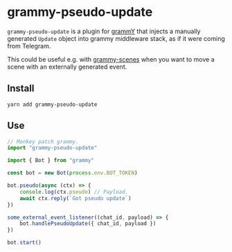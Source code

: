 # grammy-pseudo-update

`grammy-pseudo-update` is a plugin for [grammY](https://grammy.dev/) that injects a manually generated `Update` object into grammy middleware stack, as if it were coming from Telegram.

This could be useful e.g. with [grammy-scenes](https://github.com/IlyaSemenov/grammy-scenes) when you want to move a scene with an externally generated event.

## Install

```
yarn add grammy-pseudo-update
```

## Use

```ts
// Monkey patch grammy.
import "grammy-pseudo-update"

import { Bot } from "grammy"

const bot = new Bot(process.env.BOT_TOKEN)

bot.pseudo(async (ctx) => {
	console.log(ctx.pseudo) // Payload.
	await ctx.reply(`Got pseudo update`)
})

some_external_event_listener((chat_id, payload) => {
	bot.handlePseudoUpdate({ chat_id, payload })
})

bot.start()
```
